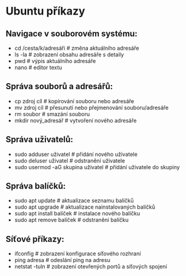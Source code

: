 # Ubuntu příkazy
## Navigace v souborovém systému:
- cd /cesta/k/adresáři  # změna aktuálního adresáře
- ls -la                 # zobrazení obsahu adresáře s detaily
- pwd                    # výpis aktuálního adresáře
- nano  # editor textu

## Správa souborů a adresářů:
- cp zdroj cíl           # kopírování souboru nebo adresáře
- mv zdroj cíl           # přesunutí nebo přejmenování souboru/adresáře
- rm soubor              # smazání souboru
- mkdir nový_adresář     # vytvoření nového adresáře

## Správa uživatelů:
- sudo adduser uživatel      # přidání nového uživatele
- sudo deluser uživatel      # odstranění uživatele
- sudo usermod -aG skupina uživatel  # přidání uživatele do skupiny

## Správa balíčků:
- sudo apt update            # aktualizace seznamu balíčků
- sudo apt upgrade           # aktualizace nainstalovaných balíčků
- sudo apt install balíček   # instalace nového balíčku
- sudo apt remove balíček    # odstranění balíčku

## Síťové příkazy:
- ifconfig                   # zobrazení konfigurace síťového rozhraní
- ping adresa                # odeslání ping na adresu
- netstat -tuln              # zobrazení otevřených portů a síťových spojení

